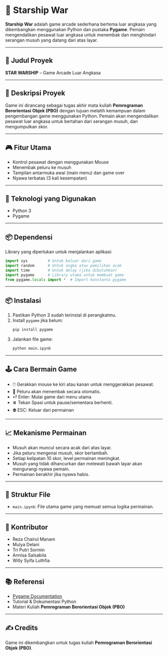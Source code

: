 # 🚀 Starship War

**Starship War** adalah game arcade sederhana bertema luar angkasa yang dikembangkan menggunakan Python dan pustaka **Pygame**. Pemain mengendalikan pesawat luar angkasa untuk menembak dan menghindari serangan musuh yang datang dari atas layar.

---

## 📌 Judul Proyek
**STAR WARSHIP** – Game Arcade Luar Angkasa

---

## 📃 Deskripsi Proyek
Game ini dirancang sebagai tugas akhir mata kuliah **Pemrograman Berorientasi Objek (PBO)** dengan tujuan melatih kemampuan dalam pengembangan game menggunakan Python. Pemain akan mengendalikan pesawat luar angkasa untuk bertahan dari serangan musuh, dan mengumpulkan skor.

---

## 🎮 Fitur Utama
- Kontrol pesawat dengan menggunakan Mouse
- Menembak peluru ke musuh
- Tampilan antarmuka awal (main menu) dan game over
- Nyawa terbatas (3 kali kesempatan)

---

## 🧰 Teknologi yang Digunakan
- Python 3
- Pygame

---

## 📦 Dependensi
Library yang diperlukan untuk menjalankan aplikasi:
```python
import sys         # Untuk keluar dari game
import random      # Untuk angka atau pemilihan acak
import time        # Untuk delay (jika dibutuhkan)
import pygame      # Library utama untuk membuat game
from pygame.locals import *  # Import konstanta pygame
```

---

## 📦 Instalasi
1. Pastikan Python 3 sudah terinstal di perangkatmu.
2. Install `pygame` jika belum:
   ```bash
   pip install pygame
   ```
3. Jalankan file game:
   ```bash
   python main.ipynb
   ```

---

## 🕹️ Cara Bermain Game
- 🖱️ Gerakkan mouse ke kiri atau kanan untuk menggerakkan pesawat.
- 🔫 Peluru akan menembak secara otomatis.
- ⏎  Enter: Mulai game dari menu utama
- ⏸️ Tekan Spasi untuk pause/sementara berhenti.
- ⛔ ESC: Keluar dari permainan

---

## 📈 Mekanisme Permainan
- Musuh akan muncul secara acak dari atas layar.
- Jika peluru mengenai musuh, skor bertambah.
- Setiap kelipatan 10 skor, level permainan meningkat.
- Musuh yang tidak dihancurkan dan melewati bawah layar akan mengurangi nyawa pemain.
- Permainan berakhir jika nyawa habis.

---

## 📂 Struktur File
- `main.ipynb`: File utama game yang memuat semua logika permainan.

---

## 👥 Kontributor
- Reza Chairul Manam
- Mulya Delani
- Tri Putri Sormin
- Annisa Salsabila
- Willy Syifa Luthfia

---

## 📚 Referensi
- [Pygame Documentation](https://www.pygame.org/docs/)
- Tutorial & Dokumentasi Python
- Materi Kuliah **Pemrograman Berorientasi Objek (PBO)**

---

## ✍️ Credits
Game ini dikembangkan untuk tugas kuliah **Pemrograman Berorientasi Objek (PBO)**.
